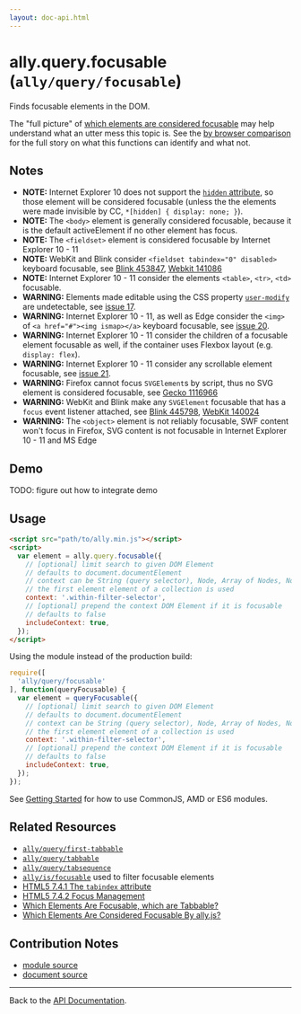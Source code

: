 ```yaml
---
layout: doc-api.html
---
```


# ally.query.focusable (`ally/query/focusable`)

Finds focusable elements in the DOM.

The "full picture" of [which elements are considered focusable](http://medialize.github.io/ally.js/tests/static-results/focusable.html) may help understand what an utter mess this topic is. See the [by browser comparison](http://medialize.github.io/ally.js/tests/focusable/table.html#javascript-support) for the full story on what this functions can identify and what not.


## Notes

* **NOTE:** Internet Explorer 10 does not support the [`hidden` attribute](http://www.w3.org/TR/html51/editing.html#the-hidden-attribute), so those element will be considered focusable (unless the the elements were made invisible by CC, `*[hidden] { display: none; }`).
* **NOTE:** The `<body>` element is generally considered focusable, because it is the default activeElement if no other element has focus.
* **NOTE:** The `<fieldset>` element is considered focusable by Internet Explorer 10 - 11
* **NOTE:** WebKit and Blink consider `<fieldset tabindex="0" disabled>` keyboard focusable, see [Blink 453847](https://code.google.com/p/chromium/issues/detail?id=453847), [Webkit 141086](https://bugs.webkit.org/show_bug.cgi?id=141086)
* **NOTE:** Internet Explorer 10 - 11 consider the elements `<table>`, `<tr>`, `<td>` focusable.
* **WARNING:** Elements made editable using the CSS property [`user-modify`](http://www.w3.org/TR/1999/WD-css3-userint-19990916#user-modify) are undetectable, see [issue 17](https://github.com/medialize/ally.js/issues/17).
* **WARNING:** Internet Explorer 10 - 11, as well as Edge consider the `<img>` of `<a href="#"><img ismap></a>` keyboard focusable, see [issue 20](https://github.com/medialize/ally.js/issues/20).
* **WARNING:** Internet Explorer 10 - 11 consider the children of a focusable element focusable as well, if the container uses Flexbox layout (e.g. `display: flex`).
* **WARNING:** Internet Explorer 10 - 11 consider any scrollable element focusable, see [issue 21](https://github.com/medialize/ally.js/issues/21).
* **WARNING:** Firefox cannot focus `SVGElement`s by script, thus no SVG element is considered focusable, see [Gecko 1116966](https://bugzilla.mozilla.org/show_bug.cgi?id=1116966)
* **WARNING:** WebKit and Blink make any `SVGElement` focusable that has a `focus` event listener attached, see [Blink 445798](https://code.google.com/p/chromium/issues/detail?id=445798), [WebKit 140024](https://bugs.webkit.org/show_bug.cgi?id=140024)
* **WARNING:** The `<object>` element is not reliably focusable, SWF content won't focus in Firefox, SVG content is not focusable in Internet Explorer 10 - 11 and MS Edge

## Demo

TODO: figure out how to integrate demo

## Usage

```html
<script src="path/to/ally.min.js"></script>
<script>
  var element = ally.query.focusable({
    // [optional] limit search to given DOM Element
    // defaults to document.documentElement
    // context can be String (query selector), Node, Array of Nodes, NodeList, HTMLCollection
    // the first element element of a collection is used
    context: '.within-filter-selector',
    // [optional] prepend the context DOM Element if it is focusable
    // defaults to false
    includeContext: true,
  });
</script>
```

Using the module instead of the production build:

```js
require([
  'ally/query/focusable'
], function(queryFocusable) {
  var element = queryFocusable({
    // [optional] limit search to given DOM Element
    // defaults to document.documentElement
    // context can be String (query selector), Node, Array of Nodes, NodeList, HTMLCollection
    // the first element element of a collection is used
    context: '.within-filter-selector',
    // [optional] prepend the context DOM Element if it is focusable
    // defaults to false
    includeContext: true,
  });
});
```

See [Getting Started](../../getting-started.md) for how to use CommonJS, AMD or ES6 modules.


## Related Resources

* [`ally/query/first-tabbable`](first-tabbable.md)
* [`ally/query/tabbable`](tabbable.md)
* [`ally/query/tabsequence`](tabsequence.md)
* [`ally/is/focusable`](../is/focusable.md) used to filter focusable elements
* [HTML5 7.4.1 The `tabindex` attribute](http://www.w3.org/TR/html5/editing.html#sequential-focus-navigation-and-the-tabindex-attribute)
* [HTML5 7.4.2 Focus Management](http://www.w3.org/TR/html5/editing.html#focus-management)
* [Which Elements Are Focusable, which are Tabbable?](http://medialize.github.io/ally.js/tests/focusable/table.html#browser-support-tabbable)
* [Which Elements Are Considered Focusable By ally.js?](http://medialize.github.io/ally.js/tests/focusable/table.html#javascript-support)


## Contribution Notes

* [module source](https://github.com/medialize/ally.js/blob/build-modules/src/query/focusable.js)
* [document source](https://github.com/medialize/ally.js/blob/build-modules/docs/api/query/focusable.md)


---

Back to the [API Documentation](../README.md).

